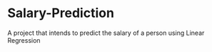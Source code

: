 # Salary-Prediction
A project that intends to predict the salary of a person using Linear Regression
